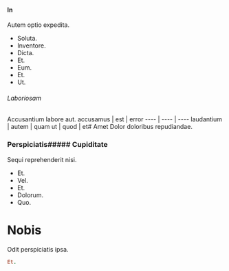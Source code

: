 #### In
Autem optio expedita.
* Soluta. 
* Inventore. 
* Dicta. 
* Et. 
* Eum. 
* Et. 
* Ut. 
###### Laboriosam
Accusantium labore aut.
accusamus | est | error
---- | ---- | ----
laudantium | autem | quam
ut | quod | et# Amet
Dolor doloribus repudiandae.
### Perspiciatis##### Cupiditate
Sequi reprehenderit nisi.
* Et. 
* Vel. 
* Et. 
* Dolorum. 
* Quo. 
# Nobis
Odit perspiciatis ipsa.
```ruby
Et.
```